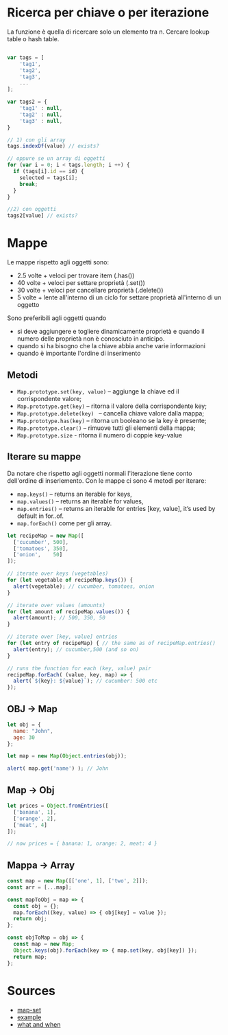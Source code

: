 # Ricerca per chiave o per iterazione

La funzione è quella di ricercare solo un elemento tra n. 
Cercare lookup table o hash table.

```javascript

var tags = [
    'tag1',
    'tag2',
    'tag3',
    ...
];

var tags2 = {
    'tag1' : null,
    'tag2' : null,
    'tag3' : null,
}

// 1) con gli array
tags.indexOf(value) // exists?

// oppure se un array di oggetti
for (var i = 0; i < tags.length; i ++) {
  if (tags[i].id == id) { 
    selected = tags[i]; 
    break;
  }
}

//2) con oggetti
tags2[value] // exists?
```

# Mappe

Le mappe rispetto agli oggetti sono:
- 2.5 volte + veloci per trovare item (.has())
- 40 volte + veloci per settare proprietà (.set())
- 30 volte + veloci per cancellare proprietà (.delete())
- 5 volte  + lente all'interno di un ciclo for settare proprietà all'interno di un oggetto

Sono preferibili agli oggetti quando 
- si deve aggiungere e togliere dinamicamente proprietà e quando il numero delle proprietà non è conosciuto in anticipo.
- quando si ha bisogno che la chiave abbia anche varie informazioni
- quando è importante l'ordine di inserimento 


## Metodi
 - `Map.prototype.set(key, value)` – aggiunge la chiave ed il corrispondente valore;
 - `Map.prototype.get(key)` – ritorna il valore della corrispondente key;
 - `Map.prototype.delete(key) ` – cancella chiave valore dalla mappa;
 - `Map.prototype.has(key)` – ritorna un booleano se la key è presente;
 - `Map.prototype.clear()` – rimuove tutti gli elementi della mappa;
- `Map.prototype.size`  -  ritorna il numero di coppie key-value 


## Iterare su mappe
Da notare che rispetto agli oggetti normali l'iterazione tiene conto dell'ordine di inseriemento. Con le mappe ci sono 4 metodi per iterare:
- `map.keys()` – returns an iterable for keys,
- `map.values()` – returns an iterable for values,
- `map.entries()` – returns an iterable for entries [key, value], it’s used by default in for..of.
- `map.forEach()` come per gli array.

```javascript    
let recipeMap = new Map([
  ['cucumber', 500],
  ['tomatoes', 350],
  ['onion',    50]
]);

// iterate over keys (vegetables)
for (let vegetable of recipeMap.keys()) {
  alert(vegetable); // cucumber, tomatoes, onion
}

// iterate over values (amounts)
for (let amount of recipeMap.values()) {
  alert(amount); // 500, 350, 50
}

// iterate over [key, value] entries
for (let entry of recipeMap) { // the same as of recipeMap.entries()
  alert(entry); // cucumber,500 (and so on)
}

// runs the function for each (key, value) pair
recipeMap.forEach( (value, key, map) => {
  alert(`${key}: ${value}`); // cucumber: 500 etc
});
```


## OBJ -> Map
```javascript
let obj = {
  name: "John",
  age: 30
};

let map = new Map(Object.entries(obj));

alert( map.get('name') ); // John
```
## Map -> Obj
```javascript
let prices = Object.fromEntries([
  ['banana', 1],
  ['orange', 2],
  ['meat', 4]
]);

// now prices = { banana: 1, orange: 2, meat: 4 }
```

## Mappa -> Array

```javascript
const map = new Map([['one', 1], ['two', 2]]);
const arr = [...map];

const mapToObj = map => {
  const obj = {};
  map.forEach((key, value) => { obj[key] = value });
  return obj;
};

const objToMap = obj => {
  const map = new Map;
  Object.keys(obj).forEach(key => { map.set(key, obj[key]) });
  return map;
};
```


# Sources
- [map-set](https://javascript.info/map-set)
- [example](https://medium.com/@bretcameron/how-javascript-maps-can-make-your-code-faster-90f56bf61d9d)
- [what and when](https://medium.com/front-end-weekly/es6-map-vs-object-what-and-when-b80621932373)